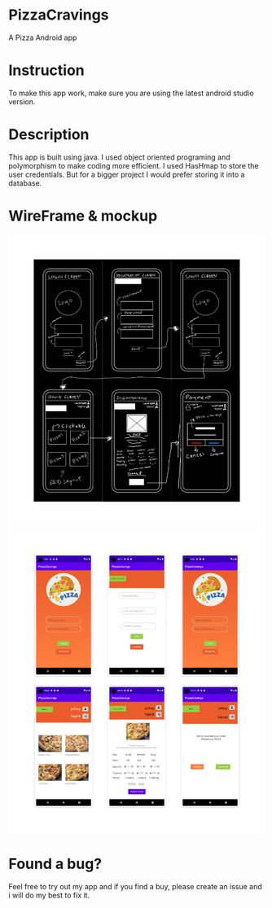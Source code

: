 # PizzaCravings
 A Pizza Android app

# Instruction
 To make this app work, make sure you are using the latest android studio version.

 # Description
 This app is built using java. I used object oriented programing and polymorphism to make coding more efficient. I used HasHmap to store the user credentials. But for a bigger project I would prefer storing it into a database.

 # WireFrame & mockup
 ![wire frame image][wireframe]
 ![mock up image][mockup]
 

 # Found a bug?
 Feel free to try out my app and if you find a buy, please create an issue and i will do my best to fix it.


 [wireframe]:https://github.com/jgrospe92/PizzaCravings/blob/main/img/wireframe.jpg
 [mockup]: https://github.com/jgrospe92/PizzaCravings/blob/main/img/mockup.jpg
